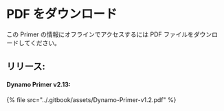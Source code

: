 # PDF をダウンロード

この Primer の情報にオフラインでアクセスするには PDF ファイルをダウンロードしてください。

## リリース:

#### Dynamo Primer v2.13:

{% file src="../.gitbook/assets/Dynamo-Primer-v1.2.pdf" %}
